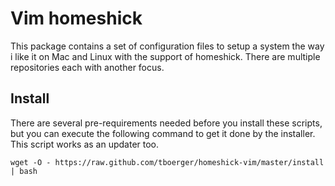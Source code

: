 Vim homeshick
=============

This package contains a set of configuration files to setup a system the
way i like it on Mac and Linux with the support of homeshick. There are
multiple repositories each with another focus.

Install
-------

There are several pre-requirements needed before you install these scripts,
but you can execute the following command to get it done by the installer.
This script works as an updater too.

    wget -O - https://raw.github.com/tboerger/homeshick-vim/master/install | bash
